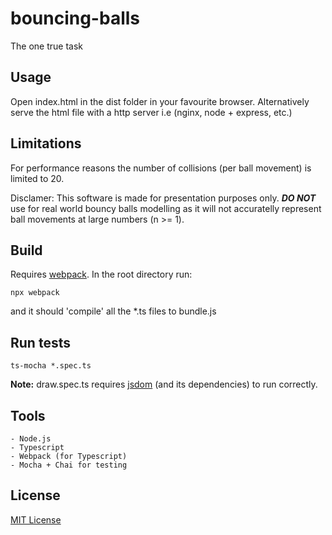 # bouncing-balls
The one true task

## Usage
Open index.html in the dist folder in your favourite browser.
Alternatively serve the html file with a http server i.e (nginx, node + express, etc.)

## Limitations
For performance reasons the number of collisions (per ball movement) is limited to 20.

Disclamer: This software is made for presentation purposes only.
**_DO NOT_** use for real world bouncy balls modelling as it will not accuratelly represent ball movements at large numbers (n >= 1).

## Build
Requires [webpack](https://webpack.js.org/guides/typescript/#basic-setup). In the root directory run: 
```
npx webpack
```
and it should 'compile' all the *.ts files to bundle.js
## Run tests
```
ts-mocha *.spec.ts
```
**Note:** draw.spec.ts requires [jsdom](https://github.com/jsdom/jsdom) (and its dependencies) to run correctly.

## Tools
    - Node.js
    - Typescript
    - Webpack (for Typescript)
    - Mocha + Chai for testing

## License
[MIT License](https://opensource.org/licenses/MIT)